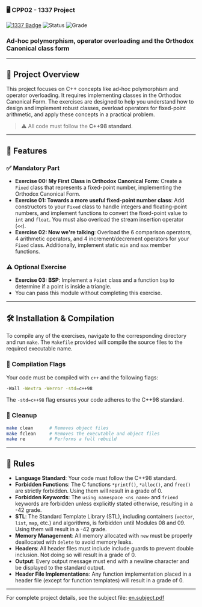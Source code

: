 ### 🖥️ CPP02 - 1337 Project

[![1337 Badge](https://img.shields.io/badge/1337-Project-blue)](https://www.42network.org/)
![Status](https://img.shields.io/badge/Status-Completed-brightgreen) ![Grade](https://img.shields.io/badge/Grade-0%2F80-progress)
 

### Ad-hoc polymorphism, operator overloading and the Orthodox Canonical class form

---

## 📜 Project Overview

This project focuses on C++ concepts like ad-hoc polymorphism and operator overloading. It requires implementing classes in the Orthodox Canonical Form. The exercises are designed to help you understand how to design and implement robust classes, overload operators for fixed-point arithmetic, and apply these concepts in a practical problem.

> ⚠️ All code must follow the **C++98 standard**.

---

## 🚀 Features

### ✅ Mandatory Part

  * **Exercise 00: My First Class in Orthodox Canonical Form**: Create a `Fixed` class that represents a fixed-point number, implementing the Orthodox Canonical Form.
  * **Exercise 01: Towards a more useful fixed-point number class**: Add constructors to your `Fixed` class to handle integers and floating-point numbers, and implement functions to convert the fixed-point value to `int` and `float`. You must also overload the stream insertion operator (`<<`).
  * **Exercise 02: Now we're talking**: Overload the 6 comparison operators, 4 arithmetic operators, and 4 increment/decrement operators for your `Fixed` class. Additionally, implement static `min` and `max` member functions.

### ⚠️ Optional Exercise

  * **Exercise 03: BSP**: Implement a `Point` class and a function `bsp` to determine if a point is inside a triangle.
  * You can pass this module without completing this exercise.

-----

## 🛠️ Installation & Compilation

To compile any of the exercises, navigate to the corresponding directory and run `make`. The `Makefile` provided will compile the source files to the required executable name.

### 📌 Compilation Flags

Your code must be compiled with `c++` and the following flags:

```bash
-Wall -Wextra -Werror -std=c++98
```

The `-std=c++98` flag ensures your code adheres to the C++98 standard.

### 🔧 Cleanup

```bash
make clean      # Removes object files
make fclean     # Removes the executable and object files
make re         # Performs a full rebuild
```

-----

## 📏 Rules

  * **Language Standard**: Your code must follow the C++98 standard.
  * **Forbidden Functions**: The C functions `*printf()`, `*alloc()`, and `free()` are strictly forbidden. Using them will result in a grade of 0.
  * **Forbidden Keywords**: The `using namespace <ns_name>` and `friend` keywords are forbidden unless explicitly stated otherwise, resulting in a -42 grade.
  * **STL**: The Standard Template Library (STL), including containers (`vector`, `list`, `map`, etc.) and algorithms, is forbidden until Modules 08 and 09. Using them will result in a -42 grade.
  * **Memory Management**: All memory allocated with `new` must be properly deallocated with `delete` to avoid memory leaks.
  * **Headers**: All header files must include include guards to prevent double inclusion. Not doing so will result in a grade of 0.
  * **Output**: Every output message must end with a newline character and be displayed to the standard output.
  * **Header File Implementations**: Any function implementation placed in a header file (except for function templates) will result in a grade of 0.

-----

For complete project details, see the subject file:
[en.subject.pdf](https://www.google.com/search?q=https://github.com/redadaghouj/42-cpp02_1337/blob/bf5524b05feab23d05f330d9c0f4507a6db4b2f0/subject/en.subject.pdf)
